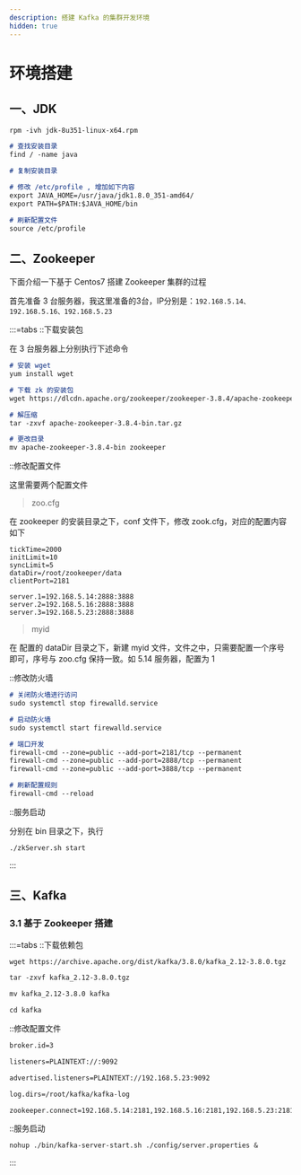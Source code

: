 ```yaml
---
description: 搭建 Kafka 的集群开发环境
hidden: true
---
```


# 环境搭建

## 一、JDK

```markdown
rpm -ivh jdk-8u351-linux-x64.rpm

# 查找安装目录
find / -name java

# 复制安装目录

# 修改 /etc/profile , 增加如下内容
export JAVA_HOME=/usr/java/jdk1.8.0_351-amd64/
export PATH=$PATH:$JAVA_HOME/bin

# 刷新配置文件
source /etc/profile
```

## 二、Zookeeper

下面介绍一下基于 Centos7 搭建 Zookeeper 集群的过程

首先准备 3 台服务器，我这里准备的3台，IP分别是：`192.168.5.14、192.168.5.16、192.168.5.23`

:::=tabs
::下载安装包

在 3 台服务器上分别执行下述命令

```markdown
# 安装 wget
yum install wget

# 下载 zk 的安装包
wget https://dlcdn.apache.org/zookeeper/zookeeper-3.8.4/apache-zookeeper-3.8.4-bin.tar.gz

# 解压缩
tar -zxvf apache-zookeeper-3.8.4-bin.tar.gz

# 更改目录
mv apache-zookeeper-3.8.4-bin zookeeper
```

::修改配置文件

这里需要两个配置文件

>  zoo.cfg

在 zookeeper 的安装目录之下，conf 文件下，修改 zook.cfg，对应的配置内容如下

```properties
tickTime=2000
initLimit=10
syncLimit=5
dataDir=/root/zookeeper/data
clientPort=2181

server.1=192.168.5.14:2888:3888
server.2=192.168.5.16:2888:3888
server.3=192.168.5.23:2888:3888
```

>myid

在 配置的 dataDir 目录之下，新建 myid 文件，文件之中，只需要配置一个序号即可，序号与 zoo.cfg 保持一致。如 5.14 服务器，配置为 1

::修改防火墙

```markdown
# 关闭防火墙进行访问
sudo systemctl stop firewalld.service

# 启动防火墙
sudo systemctl start firewalld.service

# 端口开发
firewall-cmd --zone=public --add-port=2181/tcp --permanent
firewall-cmd --zone=public --add-port=2888/tcp --permanent
firewall-cmd --zone=public --add-port=3888/tcp --permanent

# 刷新配置规则
firewall-cmd --reload
```

::服务启动

分别在 bin 目录之下，执行

```markdown
./zkServer.sh start
```

:::

## 三、Kafka

### 3.1 基于 Zookeeper 搭建

:::=tabs
::下载依赖包

```markdown
wget https://archive.apache.org/dist/kafka/3.8.0/kafka_2.12-3.8.0.tgz

tar -zxvf kafka_2.12-3.8.0.tgz

mv kafka_2.12-3.8.0 kafka

cd kafka
```

::修改配置文件

```markdown
broker.id=3

listeners=PLAINTEXT://:9092

advertised.listeners=PLAINTEXT://192.168.5.23:9092

log.dirs=/root/kafka/kafka-log

zookeeper.connect=192.168.5.14:2181,192.168.5.16:2181,192.168.5.23:2181/kafka-config
```

::服务启动

```markdown
nohup ./bin/kafka-server-start.sh ./config/server.properties &
```

:::